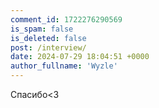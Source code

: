 ```yaml
---
comment_id: 1722276290569
is_spam: false
is_deleted: false
post: /interview/
date: 2024-07-29 18:04:51 +0000
author_fullname: 'Wyzle'
---
```


Спасибо<3
